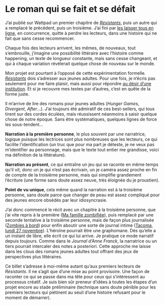 # Le roman qui se fait et se défait

J’ai publié sur Wattpad un premier chapitre de [*Résistants*](https://www.wattpad.com/story/61038614-r%C3%A9sistants), puis un autre qui a remplacé le précédent, puis un troisième. J’ai fini par [les laisser tous en ligne](https://www.wattpad.com/story/61038614-r%C3%A9sistants), en concurrence, quitte à perdre les lecteurs, dans une histoire qui ne fait que sans cesse recommencer.<span id="more-43476"></span>

Chaque fois des lecteurs arrivent, les mêmes, de nouveaux, tout s’embrouille, j’imagine une possibilité littéraire avec l’histoire comme happening, un texte de longueur constante, mais sans cesse changeant, et qui à chaque variation révélerait quelque chose de nouveau sur le monde.

Mon projet est pourtant à l’opposé de cette expérimentation formelle. [*Résistants*](https://www.wattpad.com/story/61038614-r%C3%A9sistants) dois s’adresser aux jeunes adultes. Pour une fois, je n’écris pas seulement pour me faire plaisir, mais aussi pour répondre [au désir d’une institution](https://tcrouzet.com/2016/01/25/nouveau-projet-resistants/). Et si je recouvre mes textes par d’autres, c’est en quête de la forme juste.

Il m’arrive de lire des romans pour jeunes adultes (*Hunger Games*, *Divergent*, *After*…). J’ai toujours été admiratif de ces best-sellers, qui tous tirent sur des cordes éculées, mais réussissent néanmoins à saisir quelque chose de notre époque. Sans être systématiques, quelques lignes de force les sous-tendent…

**Narration à la première personne**, le plus souvent par une narratrice, logique puisque les lectrices sont plus nombreuses que les lecteurs, ce qui facilite l’identification (un truc que pour ma part je déteste, je ne veux pas m’identifier au personnage, mais que le texte tout entier me grandisse, voici ma définition de la littérature).

**Narration au présent**, ce qui entraîne un jeu qui se raconte en même temps qu’il vit, donc un je qui n’est pas écrivain, un je caméra assez proche en fin de compte de la troisième personne, mais qui simplifie grandement l’écriture (une forme sans doute assez neuve, très éloignée du je proustien).

**Point de vu unique**, cela même quand la narration est à la troisième personne, sans doute parce que changer de peau est assez compliqué pour des jeunes encore obsédés par leur idiosyncrasie.

J’ai donc commencé le récit avec un chapitre à la troisième personne, que j’ai vite repris à la première ([Ma famille zombifiée](https://www.wattpad.com/212447399-r%C3%A9sistants-ma-famille-zombifi%C3%A9e-intro-v1)), puis remplacé par une seconde tentative à la troisième personne, mais de façon plus journalisée ([Zombies à bord](https://www.wattpad.com/213197704-r%C3%A9sistants-zombies-%C3%A0-bord-intro-v2)) pour enfin aboutir une sorte de journal intime ([Tacoma, lundi 27 novembre](https://www.wattpad.com/215620340-r%C3%A9sistants-tacoma-lundi-27-novembre-8-15-intro-v3)). L’héroïne pourrait être une graphomane. Dès qu’elle a un instant de libre, elle écrit ce qui lui arrive. Je pratique ce mode narratif depuis toujours. Comme dans le *Journal d’Anne Franck*, la narratrice ou un tiers pourrait intercaler des notes a posteriori. Cette approche me laisse dans les clous des romans jeunes adultes tout offrant des jeux de perspectives plus littéraires.

Ce billet s’adresse à moi-même autant qu’aux premiers lecteurs de *Résistants*. Il ne s’agit que d’une mise au point provisoire. Une façon de raconter ce qui se passe dans ma tête pour ceux qui s’intéressent au processus créatif. Je suis bien sûr preneur d’idées à toutes les étapes d’un projet encore au stade préliminaire (technique sans doute pénible pour les premiers lecteurs qui piétinent au seuil d’une histoire refusant pour le moment de démarrer).